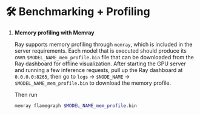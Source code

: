 # 🛠️ Benchmarking + Profiling

1. **Memory profiling with Memray**

    Ray supports memory profiling through `memray`, 
    which is included in the server requirements. Each model
    that is executed should produce its own `$MODEL_NAME_mem_profile.bin`
    file that can be downloaded from the Ray dashboard for 
    offline visualization. After starting the GPU server and running a few inference requests, pull up the Ray dashboard at `0.0.0.0:8265`, then go to 
    `logs` -> `$NODE_NAME` -> `$MODEL_NAME_mem_profile.bin` 
    to download the memory profile.

    Then run
    ```bash
    memray flamegraph $MODEL_NAME_mem_profile.bin
    ```